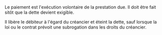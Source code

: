 Le paiement est l'exécution volontaire de la prestation due.  Il doit être fait sitôt que la dette devient exigible.

Il libère le débiteur à l'égard du créancier et éteint la dette, sauf lorsque la loi ou le contrat prévoit une subrogation dans les droits du créancier.
